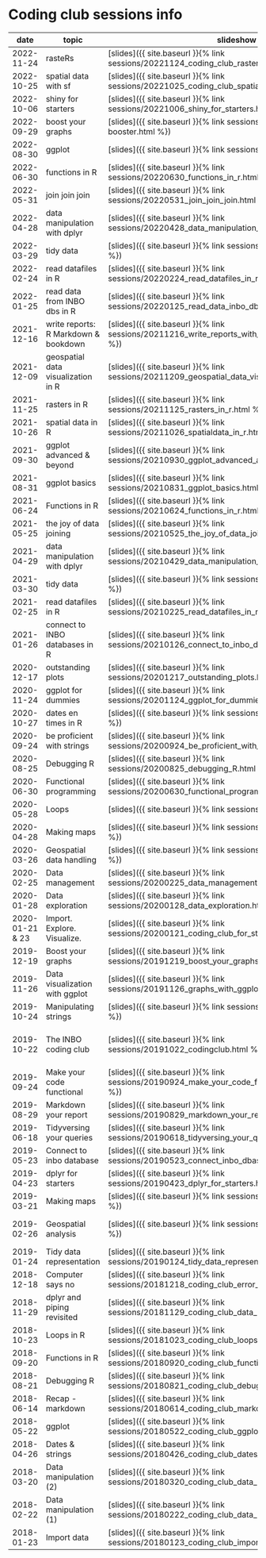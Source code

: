 
# Coding club sessions info

|date | topic | slideshow | hackmd | location | video |
| --- | ----- | ----------| ------ | -------  | ----- |
| 2022-11-24 | rasteRs | [slides]({{ site.baseurl }}{% link sessions/20221124_coding_club_rasters.html  %}) | [hackmd](https://hackmd.io/hHFWW3y6STS9UgdZ8bSH0A?view) | 01.17 - Clara Peeters |  |
| 2022-10-25 | spatial data with sf | [slides]({{ site.baseurl }}{% link sessions/20221025_coding_club_spatial_data_sf.html  %}) | [hackmd](https://hackmd.io/rBatlgcTREOTnAYCs7VLrQ?view) | 01.05 - Isala Van Diest | [vimeo](https://vimeo.com/764880947) |
| 2022-10-06 | shiny for starters | [slides]({{ site.baseurl }}{% link sessions/20221006_shiny_for_starters.html  %}) | [hackmd](https://hackmd.io/wvuvcT1oTRuDby0C__O9AQ?view) | 01.72 - Kaat Tilley | [vimeo](https://vimeo.com/758703504) |
| 2022-09-29 | boost your graphs | [slides]({{ site.baseurl }}{% link sessions/20220929_graph-booster.html  %}) | [hackmd](https://hackmd.io/QSoki6koSxqvvN8YPL5YeQ?view) | 01.71 - Frans Breziers |  |
| 2022-08-30 | ggplot | [slides]({{ site.baseurl }}{% link sessions/20220830_ggplot.html  %}) | [hackmd](https://hackmd.io/0LqX6RaATmuklv35n38LeQ?view) | 01.05 - Isala Van Diest |  |
| 2022-06-30 | functions in R | [slides]({{ site.baseurl }}{% link sessions/20220630_functions_in_r.html  %}) | [hackmd](https://hackmd.io/eweGY1PnSFiULmBskYMyow?view) | 01.05 - Isala Van Diest | [vimeo](https://vimeo.com/737814426) |
| 2022-05-31 | join join join | [slides]({{ site.baseurl }}{% link sessions/20220531_join_join_join.html  %}) | [hackmd](https://hackmd.io/a-J196OqTX-hqaHMyWanlA?view) | online | 
| 2022-04-28 | data manipulation with dplyr | [slides]({{ site.baseurl }}{% link sessions/20220428_data_manipulation_with_dplyr.html  %}) | [hackmd](https://hackmd.io/yOf5vGvvT5GN9X5EGkoeIw?view) | 01.05 - Isala Van Diest | [vimeo](https://vimeo.com/706019616)
| 2022-03-29 | tidy data | [slides]({{ site.baseurl }}{% link sessions/20220329_tidy_data.html  %}) | [hackmd](https://hackmd.io/EzGX1Ws9TzCTRUZuFtgcJQ?view) | 01.05 - Isala Van Diest | |
| 2022-02-24 | read datafiles in R | [slides]({{ site.baseurl }}{% link sessions/20220224_read_datafiles_in_r.html  %}) | [hackmd](https://hackmd.io/PJB01rSLRq-PI73mCtbcGw?view) | online | [vimeo](https://vimeo.com/684574217) |
| 2022-01-25 | read data from INBO dbs in R | [slides]({{ site.baseurl }}{% link sessions/20220125_read_data_inbo_dbs_in_r.html  %}) | [hackmd](https://hackmd.io/CK0CKFCERrewCOVBU8W6JA?view) | online | [vimeo](https://vimeo.com/678699212) |
| 2021-12-16 | write reports: R Markdown & bookdown | [slides]({{ site.baseurl }}{% link sessions/20211216_write_reports_with_rmarkdown_bookdown.html  %}) | [hackmd](https://hackmd.io/DXQK5B3OSjmpbgQK5Ft9KA?view) | online | [vimeo](https://vimeo.com/657889213) |
| 2021-12-09 | geospatial data visualization in R | [slides]({{ site.baseurl }}{% link sessions/20211209_geospatial_data_visualization_in_r.html  %}) | [hackmd](https://hackmd.io/8PWG36-GQoec4ZHCfwuNnw?view) | online | [vimeo](https://vimeo.com/656042481)  |
| 2021-11-25 | rasters in R | [slides]({{ site.baseurl }}{% link sessions/20211125_rasters_in_r.html  %}) | [hackmd](https://hackmd.io/i544o05cSs6bYbxKBxIbDA?view) | online | [vimeo](https://vimeo.com/652008081) |
| 2021-10-26 | spatial data in R | [slides]({{ site.baseurl }}{% link sessions/20211026_spatialdata_in_r.html  %}) | [hackmd](https://hackmd.io/VSZBnLm-SE6N8fBKOG1zYw?view) | 01.05 - Isala Van Diest | [vimeo](https://vimeo.com/640317182) |
| 2021-09-30 | ggplot advanced & beyond | [slides]({{ site.baseurl }}{% link sessions/20210930_ggplot_advanced_and_beyond.html  %}) | [hackmd](https://hackmd.io/XN3rKUuzRbGOn1GUouqr0g?view) | 01.23 - Léon Stynen |  |
| 2021-08-31 | ggplot basics | [slides]({{ site.baseurl }}{% link sessions/20210831_ggplot_basics.html  %}) | [hackmd](https://hackmd.io/T9b0ChbyTj2C0zjMm99Wog?view) | webinar | [vimeo](https://vimeo.com/596087475) |
| 2021-06-24 | Functions in R | [slides]({{ site.baseurl }}{% link sessions/20210624_functions_in_r.html  %}) | [hackmd](https://hackmd.io/HoRyIsrqR9-uAGoGGDKbVA?view) | webinar | [vimeo](https://vimeo.com/567520656) |
| 2021-05-25 | the joy of data joining | [slides]({{ site.baseurl }}{% link sessions/20210525_the_joy_of_data_joining.html  %}) | [hackmd](https://hackmd.io/qjtMSYw4Tm2-V60C_hPx5Q?view) | webinar | [vimeo](https://vimeo.com/558065790) |
| 2021-04-29 | data manipulation with dplyr | [slides]({{ site.baseurl }}{% link sessions/20210429_data_manipulation_with_dplyr.html  %}) | [hackmd](https://hackmd.io/4h8gOw_jQquPNV2vXtt9xQ?view) | webinar | [vimeo](https://vimeo.com/544524895) |
| 2021-03-30 | tidy data | [slides]({{ site.baseurl }}{% link sessions/20210330_tidy_data.html  %}) | [hackmd](https://hackmd.io/6RPBUP5BT9aOt9SQaUoOyg?view) | webinar | [vimeo](https://vimeo.com/532185427) |
| 2021-02-25 | read datafiles in R | [slides]({{ site.baseurl }}{% link sessions/20210225_read_datafiles_in_r.html  %}) | [hackmd](https://hackmd.io/xm_RYj5xTGOh0jHQiiu9_A?view) | webinar | [vimeo](https://vimeo.com/519026595) |
| 2021-01-26 | connect to INBO databases in R | [slides]({{ site.baseurl }}{% link sessions/20210126_connect_to_inbo_dbs_in_r.html  %}) | [hackmd](https://hackmd.io/YHvcGxRpSEqHbRaNGDRFaw?view) | webinar | |
| 2020-12-17 | outstanding plots | [slides]({{ site.baseurl }}{% link sessions/20201217_outstanding_plots.html  %}) | [hackmd](https://hackmd.io/SEuVG7pURQmvUGVjeXOrLA?view) | webinar | |
| 2020-11-24 | ggplot for dummies | [slides]({{ site.baseurl }}{% link sessions/20201124_ggplot_for_dummies.html  %}) | [hackmd](https://hackmd.io/tnyi5K3lSHKANhb3UtIggA?view) | webinar | |
| 2020-10-27 | dates en times in R | [slides]({{ site.baseurl }}{% link sessions/20201027_dates_in_r.html  %}) | [hackmd](https://hackmd.io/wjPHZOQnRmmFZdXMG_A5OQ?view) | webinar | [vimeo](https://vimeo.com/473564881) |
| 2020-09-24 | be proficient with strings | [slides]({{ site.baseurl }}{% link sessions/20200924_be_proficient_with_strings.html  %}) | [hackmd](https://hackmd.io/@CX5eR_y9TP2KGHs5tv61pw/BkTql4vrw) | webinar | [vimeo](https://vimeo.com/463832080) |
| 2020-08-25 | Debugging R | [slides]({{ site.baseurl }}{% link sessions/20200825_debugging_R.html  %}) | [hackmd](https://hackmd.io/Nb8AFC5gQ7GMJ4FyiTYqow) | webinar | [vimeo](https://vimeo.com/456879450) |
| 2020-06-30 | Functional programming | [slides]({{ site.baseurl }}{% link sessions/20200630_functional_programming.html  %}) | [hackmd](https://hackmd.io/ZDc7gTTHRm-ZcjYq_2f2Fg?both) | webinar | [vimeo](https://vimeo.com/434253382) |
| 2020-05-28 | Loops | [slides]({{ site.baseurl }}{% link sessions/20200528_loops.html  %}) | [hackmd](https://hackmd.io/-uDJu4xCS6CC7qNtaK2PLQ) | webinar | [vimeo](https://vimeo.com/424029848) |
| 2020-04-28 | Making maps | [slides]({{ site.baseurl }}{% link sessions/20200428_gis_maps.html  %}) | [hackmd](https://hackmd.io/1JeUgfKNRPeXTfk2lqP2AA) | webinar | |
| 2020-03-26 | Geospatial data handling | [slides]({{ site.baseurl }}{% link sessions/20200326_gis_vector.html  %}) | [hackmd](https://hackmd.io/Xx5FJXrWQV-Pn79ZxdDQBg) | webinar | |
| 2020-02-25 | Data management | [slides]({{ site.baseurl }}{% link sessions/20200225_data_management.html  %}) | [hackmd](https://hackmd.io/09qyY42KTXeNK1nOZDB01Q) | 01.05 - Isala Van Diest | |
| 2020-01-28 | Data exploration | [slides]({{ site.baseurl }}{% link sessions/20200128_data_exploration.html  %}) | [hackmd](https://hackmd.io/51fdfXY8SXOcOSMke3vZUg) | 01.05 - Isala Van Diest | |
| 2020-01-21 & 23 | Import. Explore. Visualize. | [slides]({{ site.baseurl }}{% link sessions/20200121_coding_club_for_staRters.html %}) | [hackmd](https://hackmd.io/mv-Ng9V5R2KZyQbUUFmDcA) | 06.C.03 | |
| 2019-12-19 | Boost your graphs | [slides]({{ site.baseurl }}{% link sessions/20191219_boost_your_graphs.html  %}) | [hackmd](https://hackmd.io/hhmAidHlSwm8ITz6oE6ynA?view) | 01.71 - Frans Breziers | |
| 2019-11-26 | Data visualization with ggplot | [slides]({{ site.baseurl }}{% link sessions/20191126_graphs_with_ggplot.html  %}) | [hackmd](https://hackmd.io/A0GZbxv2ToqjAvjT4XxKCQ?view) | 01.16 - Rik Wouters | |
| 2019-10-24 | Manipulating strings | [slides]({{ site.baseurl }}{% link sessions/20191024_strings.html  %}) | [hackmd](https://hackmd.io/K_ba-lfbTmuuC1iYt5HT4A) | 01.71 - Frans Breziers | |
| 2019-10-22 | The INBO coding club | [slides]({{ site.baseurl }}{% link sessions/20191022_codingclub.html  %}) | [hackmd](https://hackmd.io/IucYoto4SnmMYAJowJ9Uvw) | Stadsgehoorzaal, Cornelis Schuytzaal, Leiden | |
| 2019-09-24 | Make your code functional | [slides]({{ site.baseurl }}{% link sessions/20190924_make_your_code_functional_use_functions.html  %}) | [hackmd](https://hackmd.io/bzOI43RjRnaSu0bC4hQVPQ) | 01.71 - Frans Breziers | |
| 2019-08-29 | Markdown your report | [slides]({{ site.baseurl }}{% link sessions/20190829_markdown_your_report.html  %}) | [hackmd](https://hackmd.io/oeoBUqGnQpSEtRYxKXTEJg) | 01.71 - Frans Breziers | |
| 2019-06-18 | Tidyversing your queries | [slides]({{ site.baseurl }}{% link sessions/20190618_tidyversing_your_queries.html  %}) | [hackmd](https://hackmd.io/AtaurkBeRXKVgvCQwpE5kw) | 01.71 - Frans Breziers | |
| 2019-05-23 | Connect to inbo database | [slides]({{ site.baseurl }}{% link sessions/20190523_connect_inbo_dbase.html  %}) | [hackmd](https://hackmd.io/pcYIBNEJScGDEeIvc9LOEg) | 01.70 - Ferdinand Peters | |
| 2019-04-23 | dplyr for starters | [slides]({{ site.baseurl }}{% link sessions/20190423_dplyr_for_starters.html  %}) | [hackmd](https://hackmd.io/f_obNpkVSRedTcb19kP8Og) | 01.70 - Ferdinand Peters | |
| 2019-03-21 | Making maps | [slides]({{ site.baseurl }}{% link sessions/20190321_gis_maps.html  %}) | [hackmd](https://hackmd.io/lWGlTDsuTOi0s4SVcAj6aA) | 01.71 - Frans Breziers | |
| 2019-02-26 | Geospatial analysis | [slides]({{ site.baseurl }}{% link sessions/20190226_gis_vector.html  %}) | [hackmd](https://hackmd.io/PbkFYUshQmS3pRdEZ6XJeg?both) | 01.70 - Ferdinand Peeters | |
| 2019-01-24 | Tidy data representation | [slides]({{ site.baseurl }}{% link sessions/20190124_tidy_data_representation.pdf  %}) | [hackmd](https://hackmd.io/QTJz1R1IRtyqdXamsGpIfw) | 01.71 - Frans Breziers | |
| 2018-12-18 | Computer says no | [slides]({{ site.baseurl }}{% link sessions/20181218_coding_club_error_handling.pdf  %}) | [hackmd](https://hackmd.io/wz_7_fCJTxWpFL23bklbjg) | 01.23 - Léon Stynen | |
| 2018-11-29 | dplyr and piping revisited | [slides]({{ site.baseurl }}{% link sessions/20181129_coding_club_data_manipulation.pdf  %}) | [hackmd](https://hackmd.io/Fjm4XuozRKSDyFNXuU6mqQ) | 01.71 - Frans Breziers | |
| 2018-10-23 | Loops in R | [slides]({{ site.baseurl }}{% link sessions/20181023_coding_club_loops.pdf  %}) | [hackmd](https://hackmd.io/jwSucdiFQDCcIFSbHgLCCg) | 01.72 - Kaat Tilley | |
| 2018-09-20 | Functions in R | [slides]({{ site.baseurl }}{% link sessions/20180920_coding_club_functions.pdf  %}) | [hackmd](https://hackmd.io/OedO-zCaS7C_-oM-iSO-Ow) | 01.69 - Paul Janssen | |
| 2018-08-21 | Debugging R | [slides]({{ site.baseurl }}{% link sessions/20180821_coding_club_debugging.pdf  %}) | [hackmd](https://hackmd.io/qn1X6GFATLiOQjvN96KENA) | 01.69 - Paul Janssen | |
| 2018-06-14 | Recap - markdown | [slides]({{ site.baseurl }}{% link sessions/20180614_coding_club_markdown.pdf  %}) | [hackmd](https://hackmd.io/aaVLiB17Qm-LkBJeSd6iZg) | 01.05 - Isala Van Diest | |
| 2018-05-22 | ggplot | [slides]({{ site.baseurl }}{% link sessions/20180522_coding_club_ggplot.pdf  %}) | [hackmd](https://hackmd.io/CcRhOYJcScegKm8sF05Rqw) | 01.05 - Isala Van Diest | |
| 2018-04-26 | Dates & strings | [slides]({{ site.baseurl }}{% link sessions/20180426_coding_club_dates_strings.pdf  %}) | [hackmd](https://hackmd.io/aPEFORMXSIOeEycsDsSTqw) | 01.21 - Jeanne Brabants | |
| 2018-03-20 | Data manipulation (2) | [slides]({{ site.baseurl }}{% link sessions/20180320_coding_club_data_manipulation.pdf  %}) | [hackmd](https://hackmd.io/7Yd3NsCFTwqHbRnHZbhlzg) | 01.17 - Clara Peeters | |
| 2018-02-22 | Data manipulation (1) | [slides]({{ site.baseurl }}{% link sessions/20180222_coding_club_data_manipulation.pdf  %}) | [hackmd](https://hackmd.io/Di6qnl7QS-mW8taTEezoVQ) | 01.71 - Frans Breziers | |
| 2018-01-23 | Import data | [slides]({{ site.baseurl }}{% link sessions/20180123_coding_club_import_data.pdf  %}) | [hackmd](https://hackmd.io/7jIfz3LMRb-EMrtAfCNlzQ) | 00.48 - Keldermans | |
